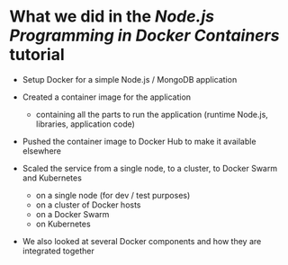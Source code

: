 # What we did in the _Node.js Programming in Docker Containers_ tutorial

* Setup Docker for a simple Node.js / MongoDB application

* Created a container image for the application
  * containing all the parts to run the application (runtime Node.js, libraries, application code)

* Pushed the container image to Docker Hub to make it available elsewhere

* Scaled the service from a single node, to a cluster, to Docker Swarm and Kubernetes
  * on a single node (for dev / test purposes)
  * on a cluster of Docker hosts
  * on a Docker Swarm
  * on Kubernetes

* We also looked at several Docker components and how they are integrated together
